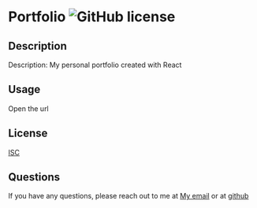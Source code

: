 # Portfolio ![GitHub license](https://img.shields.io/badge/license-ISC-blue.svg) 

## Description 
Description: My personal portfolio created with React

## Usage
Open the url

## License
[ISC](https://opensource.org/licenses/ISC)


## Questions
If you have any questions, please reach out to me at [My email](sallywing123@gmail.com) or at [github](https://github.com/sallychan100)
